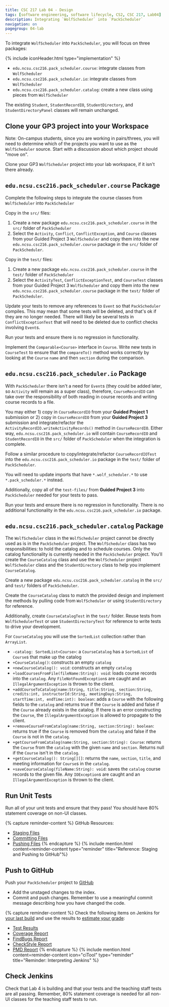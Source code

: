 ```yaml
---
title: CSC 217 Lab 04 - Design
tags: [software engineering, software lifecycle, CS2, CSC 217, Lab04]
description: Integrating `WolfScheduler` into `PackScheduler`
navigation: on
pagegroup: 04-lab
---
```


To integrate `WolfScheduler` into `PackScheduler`, you will focus on three packages: 

{% include iconHeader.html type="implementation" %}

  * `edu.ncsu.csc216.pack_scheduler.course`: integrate classes from `WolfScheduler`
  * `edu.ncsu.csc216.pack_scheduler.io`: integrate classes from `WolfScheduler`
  * `edu.ncsu.csc216.pack_scheduler.catalog`: create a new class using pieces from `WolfScheduler`

The existing `Student`, `StudentRecordIO`, `StudentDirectory`, and `StudentDirectoryPanel` classes will remain unchanged.


## Clone your GP3 project into your Workspace
Note: On-campus students, since you are working in pairs/threes, you will need to determine which of the projects you want to use as the `WolfScheduler` source.  Start with a discussion about which project should "move on".

Clone your GP3 `WolfScheduler` project into your lab workspace, if it isn't there already.  


## `edu.ncsu.csc216.pack_scheduler.course` Package
Complete the following steps to integrate the course classes from `WolfScheduler` into `PackScheduler`

Copy in the `src/` files:

  1. Create a new package `edu.ncsu.csc216.pack_scheduler.course` in the `src/` folder of `PackScheduler`
  2. Select the `Activity`, `Conflict`, `ConflictException`, and `Course` classes from your Guided Project 3 `WolfScheduler` and copy them into the new `edu.ncsu.csc216.pack_scheduler.course` package in the `src/` folder of `PackScheduler`.
  
Copy in the `test/` files:

  1. Create a new package `edu.ncsu.csc216.pack_scheduler.course` in the `test/` folder of `PackScheduler`
  2. Select the `ActivityTest`, `ConflictExceptionTest`, and `CourseTest` classes from your Guided Project 3 `WolfScheduler` and copy them into the new `edu.ncsu.csc216.pack_scheduler.course` package in the `test/` folder of `PackScheduler`.
  
Update your tests to remove any references to `Event` so that `PackScheduler` compiles.  This may mean that some tests will be deleted, and that's ok if they are no longer needed.  There will likely be several tests in `ConflictExceptionTest` that will need to be deleted due to conflict checks involving `Event`s.

Run your tests and ensure there is no regression in functionality.

Implement the `Comparable<Course>` interface in `Course`.  Write new tests in `CourseTest` to ensure that the `compareTo()` method works correctly by looking at the `Course` `name` and then `section` during the comparison.


## `edu.ncsu.csc216.pack_scheduler.io` Package
With `PackScheduler` there isn't a need for `Event`s (they could be added later, so `Activity` will remain as a super class), therefore, `CourseRecordIO` can take over the responsibility of both reading in course records and writing course records to a file.

You may either 1) copy in `CourseRecordIO` from your **Guided Project 1** submission or 2) copy in `CourseRecordIO` from your **Guided Project 3** submission and integrate/refactor the `ActivityRecordIO.writeActivityRecords()` method in `CourseRecordIO`.  Either way, `edu.ncsu.csc216.pack_scheduler.io` will contain `CourseRecordIO` and `StudentRecordIO` in the `src/` folder of `PackScheduler` when the integration is complete.

Follow a similar procedure to copy/integrate/refactor `CourseRecordIOTest` into the `edu.ncsu.csc216.pack_scheduler.io` package in the `test/` folder of `PackScheduler`.

You will need to update imports that have `*.wolf_scheduler.*` to use `*.pack_scheduler.*` instead.

Additionally, copy all of the `test-files/` from **Guided Project 3** into `PackScheduler` needed for your tests to pass.

Run your tests and ensure there is no regression in functionality.  There is no additional functionality in the `edu.ncsu.csc216.pack_scheduler.io` package.


## `edu.ncsu.csc216.pack_scheduler.catalog` Package
The `WolfScheduler` class in the `WolfScheduler` project cannot be directly used as is in the `PackScheduler` project.  The `WolfScheduler` class has two responsibilities: to hold the catalog and to schedule courses.  Only the catalog functionality is currently needed in the `PackScheduler` project.  You'll create the `CourseCatalog` class and use the `WolfScheduler` project `WolfScheduler` class and the `StudentDirectory` class to help you implement `CourseCatalog`.

Create a new package `edu.ncsu.csc216.pack_scheduler.catalog` in the `src/` and `test/` folders of `PackScheduler`.

Create the `CourseCatalog` class to match the provided design and implement the methods by pulling code from `WolfScheduler` or using `StudentDirectory` for reference.

Additionally, create `CourseCatalogTest` in the `test/` folder.  Reuse tests from `WolfSchedulerTest` or use `StudentDirectoryTest` for reference to write tests to drive your development.

For `CourseCatalog` you will use the `SortedList` collection rather than `ArrayList`.  

  * `-catalog: SortedList<Course>`: a `CourseCatalog` has a `SortedList` of `Course`s that make up the catalog
  * `+CourseCatalog()`: constructs an empty `catalog`
  * `+newCourseCatalog(): void`: constructs an empty `catalog`
  * `+loadCoursesFromFile(fileName:String): void`: loads course records into the `catalog`.  Any `FileNotFoundException`s are caught and an `IllegalArgumentException` is thrown to the client.
  * `+addCourseToCatalog(name:String, title:String, section:String, credits:int, instructorId:String, meetingDays:String, startTime:int, endTime:int): boolean`: adds a `Course` with the following fields to the `catalog` and returns true if the `Course` is added and false if the `Course` already exists in the catalog.  If there is an error constructing the `Course`, the `IllegalArgumentException` is allowed to propagate to the client.
  * `+removeCourseFromCatalog(name:String, section:String): boolean`: returns true if the `Course` is removed from the `catalog` and false if the `Course` is not in the `catalog`.
  * `+getCourseFromCatalog(name:String, section:String): Course`: returns the `Course` from the `catalog` with the given `name` and `section`.  Returns null if the `Course` isn't in the `catalog`.
  * `+getCourseCatalog(): String[][]`: returns the  `name`, `section`, `title`, and meeting information for `Course`s in the `catalog`.
  * `+saveCourseCatalog(fileName:String): void`: saves the `catalog` course records to the given file.  Any `IOException`s are caught and an `IllegalArgumentException` is thrown to the client.
  

## Run Unit Tests
Run all of your unit tests and ensure that they pass!  You should have 80% statement coverage on non-UI classes.

{% capture reminder-content %} 
GitHub Resources:

  * [Staging Files](https://pages.github.ncsu.edu/engr-csc-software-development/practices-tools/git/git-staging)
  * [Committing Files](https://pages.github.ncsu.edu/engr-csc-software-development/practices-tools/git/git-commit)
  * [Pushing Files](https://pages.github.ncsu.edu/engr-csc-software-development/practices-tools/git/git-push)
{% endcapture %} {% include mention.html content=reminder-content type="reminder" title="Reference: Staging and Pushing to GitHub"%} 
## Push to GitHub
Push your `PackScheduler` project to [GitHub](https://github.ncsu.edu)

  * Add the unstaged changes to the index.
  * Commit and push changes.  Remember to use a meaningful commit message describing how you have changed the code.  


{% capture reminder-content %}
Check the following items on Jenkins for [your last build](https://pages.github.ncsu.edu/engr-csc-software-development/practices-tools/jenkins/#build-summary-page) and use the results to [estimate your grade](https://pages.github.ncsu.edu/engr-csc-software-development/practices-tools/jenkins/#grade-estimation-example):

  * [Test Results](https://pages.github.ncsu.edu/engr-csc-software-development/practices-tools/jenkins/#test-results)
  * [Coverage Report](https://pages.github.ncsu.edu/engr-csc-software-development/practices-tools/jenkins/#coverage-report)
  * [FindBugs Report](https://pages.github.ncsu.edu/engr-csc-software-development/practices-tools/jenkins/#findbugs-report)
  * [CheckStyle Report](https://pages.github.ncsu.edu/engr-csc-software-development/practices-tools/jenkins/#checkstyle-report)
  * [PMD Report](https://pages.github.ncsu.edu/engr-csc-software-development/practices-tools/jenkins/#pmd-report)
{% endcapture %}
{% include mention.html content=reminder-content icon="ciTool" type="reminder" title="Reminder: Interpreting Jenkins" %}
## Check Jenkins
Check that Lab 4 is building and that your tests and the teaching staff tests are all passing.  Remember, 80% statement coverage is needed for all non-UI classes for the teaching staff tests to run.

